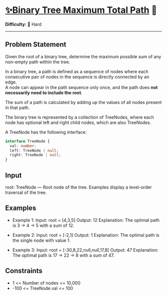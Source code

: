 
# [✨Binary Tree Maximum Total Path](https://www.greatfrontend.com/interviews/study/blind75/questions/algo/binary-tree-maximum-total-path) 🧩

**Difficulty:** 🔴 Hard  

---

## Problem Statement

Given the root of a binary tree, determine the maximum possible sum of any non-empty path within the tree.

In a binary tree, a path is defined as a sequence of nodes where each consecutive pair of nodes in the sequence is directly connected by an edge.  
A node can appear in the path sequence only once, and the path does **not necessarily need to include the root**.  

The sum of a path is calculated by adding up the values of all nodes present in that path.

The binary tree is represented by a collection of TreeNodes, where each node has optional left and right child nodes, which are also TreeNodes.

A TreeNode has the following interface:

```ts
interface TreeNode {
  val: number;
  left: TreeNode | null;
  right: TreeNode | null;
}

```
## Input

root: TreeNode — Root node of the tree. Examples display a level-order traversal of the tree.

## Examples
- Example 1:
Input: root = [4,3,5]
Output: 12
Explanation: The optimal path is 3 -> 4 -> 5 with a sum of 12.

- Example 2:
Input: root = [-2,1]
Output: 1
Explanation: The optimal path is the single node with value 1.

- Example 3:
Input: root = [-30,8,22,null,null,17,8]
Output: 47
Explanation: The optimal path is 17 -> 22 -> 8 with a sum of 47.

## Constraints
- 1 <= Number of nodes <= 10,000
- -100 <= TreeNode.val <= 100